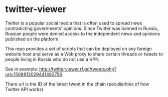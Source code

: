 # twitter-viewer

Twitter is a popular social media that is often used to spread news contradicting governments' opinions. Since Twitter was banned in Russia, Russian people were denied access to the independent news and opinions published on the platform.

This repo provides a set of scripts that can be deployed on any foreign website host and serve as a Web proxy to share certain threads or tweets to people living in Russia who do not use a VPN.

See in example: http://twitterviewer.rf.gd/tweets.php?url=1508813029441482756

There url is the ID of the latest tweet in the chain (peculiarities of how Twitter API works)
